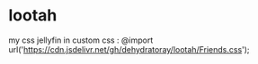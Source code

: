 # lootah
my css jellyfin
  in custom css : @import url('https://cdn.jsdelivr.net/gh/dehydratoray/lootah/Friends.css');
